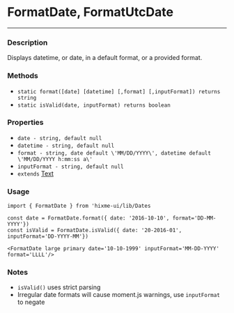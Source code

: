 # FormatDate, FormatUtcDate
---
### Description
Displays datetime, or date, in a default format, or a provided format.

### Methods
* `static format([date] [datetime] [,format] [,inputFormat]) returns string`
* `static isValid(date, inputFormat) returns boolean`

### Properties
* `date - string, default null`
* `datetime - string, default null`
* `format - string, date default \'MM/DD/YYYY\', datetime default \'MM/DD/YYYY h:mm:ss a\'`
* `inputFormat - string, default null`
* `extends` [Text](/typography)

### Usage
```
import { FormatDate } from 'hixme-ui/lib/Dates

const date = FormatDate.format({ date: '2016-10-10', format='DD-MM-YYYY'})
const isValid = FormatDate.isValid({ date: '20-2016-01', inputFormat='DD-YYYY-MM'})

<FormatDate large primary date='10-10-1999' inputFormat='MM-DD-YYYY' format='LLLL'/>
```
### Notes
* `isValid()` uses strict parsing
* Irregular date formats will cause moment.js warnings, use `inputFormat` to negate

